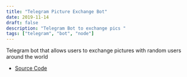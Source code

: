 ```yaml
---
title: "Telegram Picture Exchange Bot"
date: 2019-11-14
draft: false
description: "Telegram Bot to exchange pics "
tags: ["telegram", "bot", "node"]
---
```

Telegram bot that allows users to exchange pictures with random users around the world

- [Source Code](https://github.com/LuisMayo/TelegramPictureExchange)
